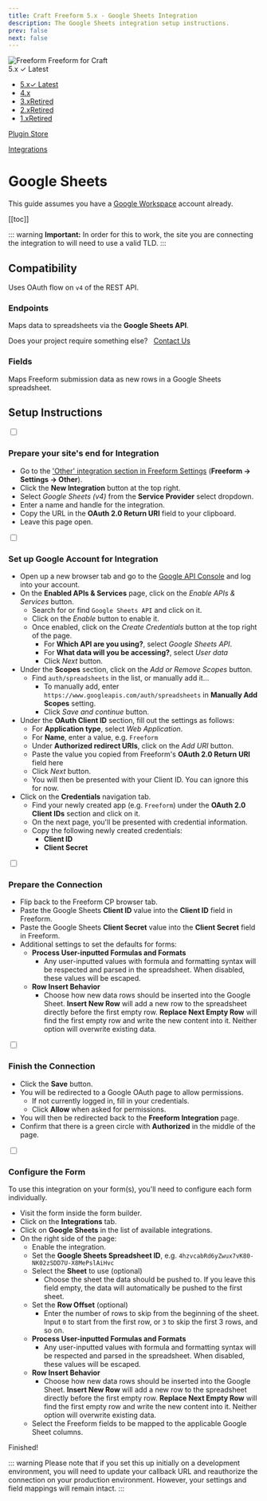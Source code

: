 ```yaml
---
title: Craft Freeform 5.x - Google Sheets Integration
description: The Google Sheets integration setup instructions.
prev: false
next: false
---
```


<meta property="og:image" content="https://docs.solspace.com/extras/social/craft/freeform/freeform.png" />

<div id="pr-heading">
    <img src="https://docs.solspace.com/extras/icons/products/freeform-icon.png" alt="Freeform" class="pr-image">
    <span class="pr-name">Freeform</span>
    <span class="pr-category">for Craft</span>
    <div class="pr-v-wrapper">
        <div class="pr-v">
            <span class="pr-v-v">5.x</span>
            <span class="pr-v-type pr-latest">✓ Latest</span>
            <span class="pr-v-arrow arrow down"></span>
        </div>
        <ul class="pr-v-list">
            <li><a href="/craft/freeform/v5/">5.x<span class="pr-v-type pr-latest">✓ Latest</span></a></li>
            <li><a href="/craft/freeform/v4/">4.x</a></li>
            <li><a href="/craft/freeform/v3/">3.x<span class="pr-v-type pr-retired">Retired</span></a></li>
            <li><a href="/craft/freeform/v2/">2.x<span class="pr-v-type pr-retired">Retired</span></a></li>
            <li><a href="/craft/freeform/v1/">1.x<span class="pr-v-type pr-retired">Retired</span></a></li>
        </ul>
    </div>
    <div class="pr-buy">
        <a href="https://plugins.craftcms.com/freeform" class="button button-blue"><span class="external-url">Plugin Store</span></a>
    </div>
</div>

<span class="page-section"><a href="/craft/freeform/v5/integrations/">Integrations</a></span>

# Google Sheets <Badge type="pro" text="Pro" /><Badge type="feature" text="New in 5.2+" />

This guide assumes you have a [Google Workspace](https://workspace.google.com) account already.

[[toc]]

::: warning
<b>Important:</b> In order for this to work, the site you are connecting the integration to will need to use a valid TLD.
:::

## Compatibility

Uses OAuth flow on `v4` of the REST API.

### Endpoints
Maps data to spreadsheets via the **Google Sheets API**.

Does your project require something else? &nbsp; <a href="/support/" class="button"><span>Contact Us</span></a>

### Fields
Maps Freeform submission data as new rows in a Google Sheets spreadsheet.

## Setup Instructions

<div class="step">
<label for="step1"><input type="checkbox" class="step-check" id="step1">

### Prepare your site's end for Integration

</label>

- Go to the ['Other' integration section in Freeform Settings](../configuration/settings/#other) (**Freeform → Settings → Other**).
- Click the **New Integration** button at the top right.
- Select *Google Sheets (v4)* from the **Service Provider** select dropdown.
- Enter a name and handle for the integration.
- Copy the URL in the **OAuth 2.0 Return URI** field to your clipboard.
- Leave this page open.

</div>

<div class="step">
<label for="step2"><input type="checkbox" class="step-check" id="step2">

### Set up Google Account for Integration

</label>

- Open up a new browser tab and go to the [Google API Console](https://console.cloud.google.com/apis/dashboard/) and log into your account.
- On the **Enabled APIs & Services** page, click on the _Enable APIs & Services_ button.
    - Search for or find `Google Sheets API` and click on it.
    - Click on the _Enable_ button to enable it.
    - Once enabled, click on the _Create Credentials_ button at the top right of the page.
        - For **Which API are you using?**, select _Google Sheets API_.
        - For **What data will you be accessing?**, select _User data_
        - Click _Next_ button.
- Under the **Scopes** section, click on the _Add or Remove Scopes_ button.
    - Find `auth/spreadsheets` in the list, or manually add it... 
        - To manually add, enter `https://www.googleapis.com/auth/spreadsheets` in **Manually Add Scopes** setting.
        - Click _Save and continue_ button.
- Under the **OAuth Client ID** section, fill out the settings as follows:
    - For **Application type**, select _Web Application_.
    - For **Name**, enter a value, e.g. `Freeform`
    - Under **Authorized redirect URIs**, click on the _Add URI_ button.
    - Paste the value you copied from Freeform's **OAuth 2.0 Return URI** field here
    - Click _Next_ button.
    - You will then be presented with your Client ID. You can ignore this for now.
- Click on the **Credentials** navigation tab.
    - Find your newly created app (e.g. `Freeform`) under the **OAuth 2.0 Client IDs** section and click on it.
    - On the next page, you'll be presented with credential information.
    - Copy the following newly created credentials:
        - **Client ID**
        - **Client Secret**

</div>

<div class="step">
<label for="step3"><input type="checkbox" class="step-check" id="step3">

### Prepare the Connection

</label>

- Flip back to the Freeform CP browser tab.
- Paste the Google Sheets **Client ID** value into the **Client ID** field in Freeform.
- Paste the Google Sheets **Client Secret** value into the **Client Secret** field in Freeform.
- Additional settings to set the defaults for forms:
    - **Process User-inputted Formulas and Formats**
        - Any user-inputted values with formula and formatting syntax will be respected and parsed in the spreadsheet. When disabled, these values will be escaped.
    - **Row Insert Behavior**
        - Choose how new data rows should be inserted into the Google Sheet. **Insert New Row** will add a new row to the spreadsheet directly before the first empty row. **Replace Next Empty Row** will find the first empty row and write the new content into it. Neither option will overwrite existing data.

</div>

<div class="step">
<label for="step4"><input type="checkbox" class="step-check" id="step4">

### Finish the Connection

</label>

- Click the **Save** button.
- You will be redirected to a Google OAuth page to allow permissions.
    - If not currently logged in, fill in your credentials.
    - Click **Allow** when asked for permissions.
- You will then be redirected back to the **Freeform Integration** page.
- Confirm that there is a green circle with **Authorized** in the middle of the page.

</div>

<div class="step">
<label for="step5"><input type="checkbox" class="step-check" id="step5">

### Configure the Form

</label>

To use this integration on your form(s), you'll need to configure each form individually.

- Visit the form inside the form builder.
- Click on the **Integrations** tab.
- Click on **Google Sheets** in the list of available integrations.
- On the right side of the page:
    - Enable the integration.
    - Set the **Google Sheets Spreadsheet ID**, e.g. `4hzvcabRd6yZwux7vK80-NK02zSDD7U-X8MePslAiHvc`
    - Select the **Sheet** to use (optional)
        - Choose the sheet the data should be pushed to. If you leave this field empty, the data will automatically be pushed to the first sheet.
    - Set the **Row Offset** (optional)
        - Enter the number of rows to skip from the beginning of the sheet. Input `0` to start from the first row, or `3` to skip the first 3 rows, and so on.
    - **Process User-inputted Formulas and Formats**
        - Any user-inputted values with formula and formatting syntax will be respected and parsed in the spreadsheet. When disabled, these values will be escaped.
    - **Row Insert Behavior**
        - Choose how new data rows should be inserted into the Google Sheet. **Insert New Row** will add a new row to the spreadsheet directly before the first empty row. **Replace Next Empty Row** will find the first empty row and write the new content into it. Neither option will overwrite existing data.
    - Select the Freeform fields to be mapped to the applicable Google Sheet columns.

</div>

<div class="step-finished">Finished!</div>

::: warning
Please note that if you set this up initially on a development environment, you will need to update your callback URL and reauthorize the connection on your production environment. However, your settings and field mappings will remain intact.
:::
